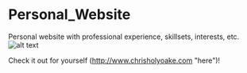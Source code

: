 # Personal_Website

Personal website with professional experience, skillsets, interests, etc.
![alt text](https://github.com/chrisholyoake/personal_website_about/blob/master/personal_website.png "Chris Holyoake's Personal Website")

Check it out for yourself (http://www.chrisholyoake.com "here")!
